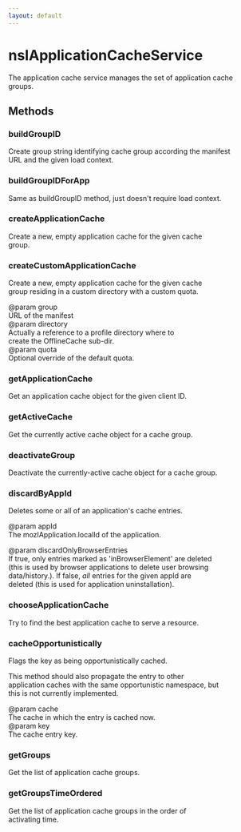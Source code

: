 ```yaml
---
layout: default
---
```


# nsIApplicationCacheService #
  
The application cache service manages the set of application cache  
groups.  
  

## Methods ##

### buildGroupID ###
  
Create group string identifying cache group according the manifest  
URL and the given load context.  
  

### buildGroupIDForApp ###
  
Same as buildGroupID method, just doesn't require load context.  
  

### createApplicationCache ###
  
Create a new, empty application cache for the given cache  
group.  
  

### createCustomApplicationCache ###
  
Create a new, empty application cache for the given cache  
group residing in a custom directory with a custom quota.  
  
@param group  
   URL of the manifest  
@param directory  
   Actually a reference to a profile directory where to  
   create the OfflineCache sub-dir.  
@param quota  
   Optional override of the default quota.  
  

### getApplicationCache ###
  
Get an application cache object for the given client ID.  
  

### getActiveCache ###
  
Get the currently active cache object for a cache group.  
  

### deactivateGroup ###
  
Deactivate the currently-active cache object for a cache group.  
  

### discardByAppId ###
  
Deletes some or all of an application's cache entries.    
  
@param appId  
   The mozIApplication.localId of the application.  
  
@param discardOnlyBrowserEntries   
   If true, only entries marked as 'inBrowserElement' are deleted   
   (this is used by browser applications to delete user browsing   
   data/history.).  If false, *all* entries for the given appId are  
   deleted (this is used for application uninstallation).  
  

### chooseApplicationCache ###
  
Try to find the best application cache to serve a resource.  
  

### cacheOpportunistically ###
  
Flags the key as being opportunistically cached.  
  
This method should also propagate the entry to other  
application caches with the same opportunistic namespace, but  
this is not currently implemented.  
  
@param cache  
       The cache in which the entry is cached now.  
@param key  
       The cache entry key.  
  

### getGroups ###
  
Get the list of application cache groups.  
  

### getGroupsTimeOrdered ###
  
Get the list of application cache groups in the order of  
activating time.  
  
